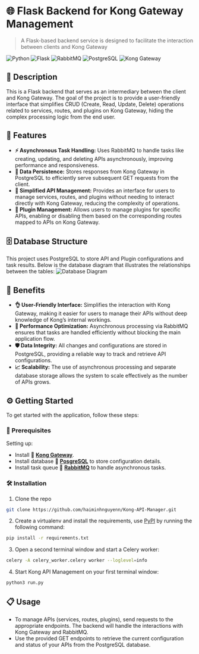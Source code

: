 # 🌐 Flask Backend for Kong Gateway Management
> A Flask-based backend service is designed to facilitate the interaction between clients and Kong Gateway

![Python](https://img.shields.io/badge/Python-3.8%2B-blue)
![Flask](https://img.shields.io/badge/Flask-2.0.1-green)
![RabbitMQ](https://img.shields.io/badge/RabbitMQ-3.8.16-orange)
![PostgreSQL](https://img.shields.io/badge/PostgreSQL-13-blue)
![Kong Gateway](https://img.shields.io/badge/Kong%20Gateway-2.x-blueviolet)

## 📖 Description

This is a Flask backend that serves as an intermediary between the client and Kong Gateway. The goal of the project is to provide a user-friendly interface that simplifies CRUD (Create, Read, Update, Delete) operations related to services, routes, and plugins on Kong Gateway, hiding the complex processing logic from the end user.

## 🌟 Features

- **⚡ Asynchronous Task Handling:** Uses RabbitMQ to handle tasks like creating, updating, and deleting APIs asynchronously, improving performance and responsiveness.
- **💾 Data Persistence:** Stores responses from Kong Gateway in PostgreSQL to efficiently serve subsequent GET requests from the client.
- **🔧 Simplified API Management:** Provides an interface for users to manage services, routes, and plugins without needing to interact directly with Kong Gateway, reducing the complexity of operations.
- **🔌 Plugin Management:** Allows users to manage plugins for specific APIs, enabling or disabling them based on the corresponding routes mapped to APIs on Kong Gateway.

## 🗄️ Database Structure

This project uses PostgreSQL to store API and Plugin configurations and task results. Below is the database diagram that illustrates the relationships between the tables:
![Database Diagram](https://github.com/user-attachments/assets/ff374bc2-a217-4c29-b955-c2e67b487e54)

## 🎯 Benefits

- **👌 User-Friendly Interface:** Simplifies the interaction with Kong Gateway, making it easier for users to manage their APIs without deep knowledge of Kong’s internal workings.
- **🚀 Performance Optimization:** Asynchronous processing via RabbitMQ ensures that tasks are handled efficiently without blocking the main application flow.
- **🛡️ Data Integrity:** All changes and configurations are stored in PostgreSQL, providing a reliable way to track and retrieve API configurations.
- **📈 Scalability:** The use of asynchronous processing and separate database storage allows the system to scale effectively as the number of APIs grows.

## ⚙️ Getting Started

To get started with the application, follow these steps:

### 🚀 Prerequisites

Setting up:

* Install 🦍 **[Kong Gateway](https://docs.konghq.com/gateway/latest/install)**.
* Install database 🐘 **[PosgreSQL](https://www.postgresql.org/download/)** to store configuration details.
* Install task queue 🐇 **[RabbitMQ](https://www.rabbitmq.com/docs/download)** to handle asynchronous tasks.

### 🛠️ Installation

1. Clone the repo
```sh
git clone https://github.com/haiminhnguyenn/Kong-API-Manager.git
```
2. Create a virtualenv and install the requirements, use [PyPI](https://pypi.org) by running the following command:
```sh
pip install -r requirements.txt
```
3. Open a second terminal window and start a Celery worker:
```sh
celery -A celery_worker.celery worker --loglevel=info
```
4. Start Kong API Management on your first terminal window:
```sh
python3 run.py
```

## 📋 Usage

- To manage APIs (services, routes, plugins), send requests to the appropriate endpoints. The backend will handle the interactions with Kong Gateway and RabbitMQ.
- Use the provided GET endpoints to retrieve the current configuration and status of your APIs from the PostgreSQL database.
